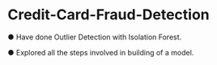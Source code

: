 # Credit-Card-Fraud-Detection


● Have done Outlier Detection with Isolation Forest.

● Explored all the steps involved in building of a model.
